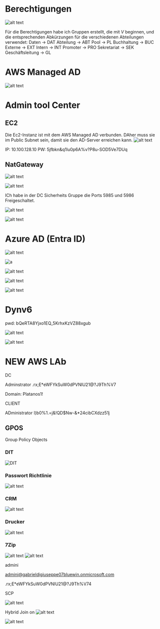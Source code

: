 # Berechtigungen

![alt text](image-1.png)

Für die Berechtigungen habe ich Gruppen erstellt, die mit *V* beginnen, und die entsprechenden Abkürzungen für die verschiedenen Abteilungen verwendet:
Daten -> DAT
Abteilung -> ABT
Pool -> PL
Buchhaltung -> BUC
Externe -> EXT
Intern -> INT
Promoter -> PRO
Sekretariat -> SEK
Geschäftsleitung -> GL


# AWS Managed AD
![alt text](image-2.png)



# Admin tool Center


## EC2
Die Ec2-Instanz ist mit dem AWS Managed AD verbunden.
DAher muss sie im Public Subnet sein, damit sie den AD-Server erreichen kann.
![alt text](image-3.png)

IP: 10.100.128.10
PW: 5jfbkn&q1lu0p6A%v?P8u-SOD5Ve7DUq

## NatGateway
![alt text](image-3.png)

![alt text](image-4.png)


ICh habe in der DC Sicherheits Gruppe die Ports 5985 und 5986 Freigeschaltet.

![alt text](image-5.png)

![alt text](image-6.png)


# Azure AD (Entra ID)

![alt text](image-7.png)

![a](image-8.png)

![alt text](image-9.png)

![alt text](image-10.png)

![alt text](image-11.png)

# Dynv6

pwd: bQeRTA8Yjxo1EQ_5KrhxKzVZ88xgub

![alt text](image-12.png)

![alt text](image-13.png)

# NEW AWS LAb

DC

Adminstrator
.rx;E*eWFYkSuW0dPVNIU21@?J9Th%V7

Domain:
Platanos1!


CLIENT

ADministrator
I)b0%1.=j&!QD$Nw-&*24cibCXdzz51j
## GPOS
Group Policy Objects
### DIT
![DIT](image-20.png)

### Passwort Richtlinie
![alt text](image-14.png)

### CRM
![alt text](image-15.png)

### Drucker 

![alt text](image-17.png)

### 7Zip

![alt text](image-18.png)
![alt text](image-19.png)

admini

admini@gabrieldigiuseppe07bluewin.onmicrosoft.com

.rx;E*eWFYkSuW0dPVNIU21@?J9Th%V74

SCP

![alt text](image-21.png)

Hybrid Join on
![alt text](image-22.png)

![alt text](image-23.png)